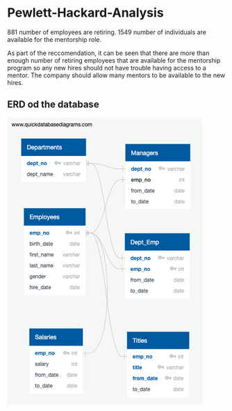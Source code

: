 # Pewlett-Hackard-Analysis

  881 number of employees are retiring. 
  1549 number of individuals are available for the mentorship role.
  
  As part of the reccomendation, it can be seen that there are more than enough number of retiring employees that are    available for the mentorship program so any new hires should not have trouble having access to a mentor. The company should allow many mentors to be available to the new hires. 
  
## ERD od the database
![EmployeeDB](EmployeeDB.png)
  

  
